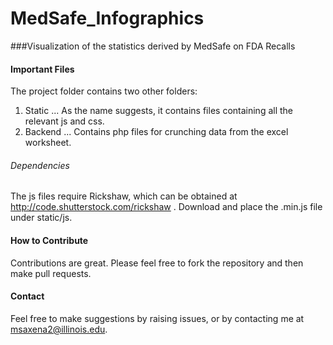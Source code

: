 MedSafe_Infographics
====================

###Visualization of the statistics derived by MedSafe on FDA Recalls

#### Important Files

The project folder contains two other folders:

1. Static
... As the name suggests, it contains files containing all the relevant js and css.
2. Backend
... Contains php files for crunching data from the excel worksheet.

###### Dependencies
The js files require Rickshaw, which can be obtained at http://code.shutterstock.com/rickshaw . Download and place the .min.js file under static/js.


#### How to Contribute
Contributions are great. Please feel free to fork the repository and then make pull requests.

#### Contact 
Feel free to make suggestions by raising issues, or by contacting me at msaxena2@illinois.edu.